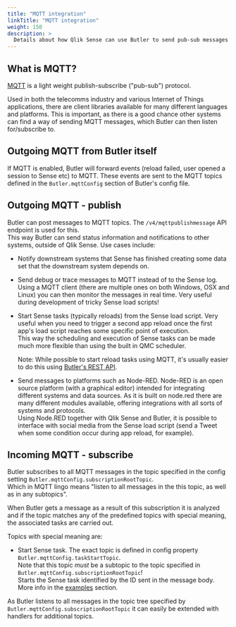 ```yaml
---
title: "MQTT integration"
linkTitle: "MQTT integration"
weight: 150
description: >
  Details about how Qlik Sense can use Butler to send pub-sub messages using MQTT.
---
```


## What is MQTT?

[MQTT](https://mqtt.org) is a light weight publish-subscribe ("pub-sub") protocol.

Used in both the telecomms industry and various Internet of Things applications, there are client libraries available for many different languages and platforms. This is important, as there is a good chance other systems can find a way of sending MQTT messages, which Butler can then listen for/subscribe to.

## Outgoing MQTT from Butler itself

If MQTT is enabled, Butler will forward events (reload failed, user opened a session to Sense etc) to MQTT. These events are sent to the MQTT topics defined in the `Butler.mqttConfig` section of Butler's config file.

## Outgoing MQTT - publish

Butler can post messages to MQTT topics. The `/v4/mqttpublishmessage` API endpoint is used for this.  
This way Butler can send status information and notifications to other systems, outside of Qlik Sense. Use cases include:

- Notify downstream systems that Sense has finished creating some data set that the downstream system depends on.
- Send debug or trace messages to MQTT instead of to the Sense log. Using a MQTT client (there are multiple ones on both Windows, OSX and Linux) you can then monitor the messages in real time. Very useful during development of tricky Sense load scripts!
- Start Sense tasks (typically reloads) from the Sense load script. Very useful when you need to trigger a second app reload once the first app's load script reaches some specific point of execution.  
  This way the scheduling and execution of Sense tasks can be made much more flexible than using the built in QMC scheduler.

  Note: While possible to start reload tasks using MQTT, it's usually easier to do this using [Butler's REST API](/docs/reference/rest-api).

- Send messages to platforms such as Node-RED. Node-RED is an open source platform (with a graphical editor) intended for integrating different systems and data sources. As it is built on node.red there are many different modules available, offering integrations with all sorts of systems and protocols.  
  Using Node.RED together with Qlik Sense and Butler, it is possible to interface with social media from the Sense load script (send a Tweet when some condition occur during app reload, for example).

## Incoming MQTT - subscribe

Butler subscribes to all MQTT messages in the topic specified in the config setting `Butler.mqttConfig.subscriptionRootTopic`.  
Which in MQTT lingo means "listen to all messages in the this topic, as well as in any subtopics".

When Butler gets a message as a result of this subscription it is analyzed and if the topic matches any of the predefined topics with special meaning, the associated tasks are carried out.

Topics with special meaning are:

- Start Sense task. The exact topic is defined in config property `Butler.mqttConfig.taskStartTopic`.  
  Note that this topic _must_ be a subtopic to the topic specified in `Butler.mqttConfig.subscriptionRootTopic`!  
  Starts the Sense task identified by the ID sent in the message body. More info in the [examples](/docs/examples/start-task/start-task-from-mqtt/#use-mqtt-to-start-sense-tasks) section.

As Butler listens to all messages in the topic tree specified by `Butler.mqttConfig.subscriptionRootTopic` it can easily be extended with handlers for additional topics.
